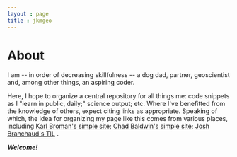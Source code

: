 ```yaml
---
layout : page
title : jkmgeo
---
```



[//]: # (Jekyll header info is optional; can also comment with `<!-- -->`)


# About
I am -- in order of decreasing skillfulness -- a dog dad, partner, geoscientist 
and, among other things, an aspiring coder.


Here, I hope to organize a central repository for all things me: code snippets 
as I "learn in public, daily;" science output; etc. Where I've benefitted from 
the knowledge of others, expect citing links as appropriate. Speaking of which, 
the idea for organizing my page like this comes from various places, including 
[Karl Broman's simple site](https://github.com/kbroman/simple_site); 
[Chad Baldwin's simple site](https://github.com/chadbaldwin/simple-blog-bootstrap/); 
[Josh Branchaud's TIL](https://github.com/jbranchaud/til/)
.


*__Welcome!__*
